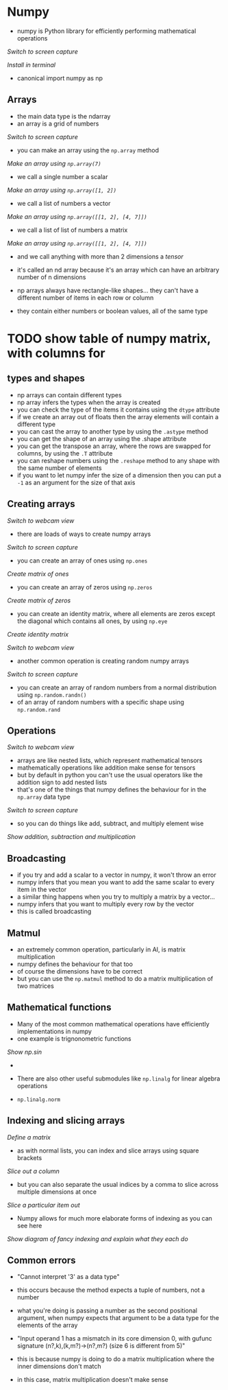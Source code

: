 # Numpy
- numpy is Python library for efficiently performing mathematical operations

_Switch to screen capture_



_Install in terminal_


- canonical import numpy as np
 
## Arrays
- the main data type is the ndarray
- an array is a grid of numbers

_Switch to screen capture_

- you can make an array using the `np.array` method

_Make an array using `np.array(7)`_

- we call a single number a scalar

_Make an array using `np.array([1, 2])`_

- we call a list of numbers a vector

_Make an array using `np.array([[1, 2], [4, 7]])`_

- we call a list of list of numbers a matrix

_Make an array using `np.array([[1, 2], [4, 7]])`_

- and we call anything with more than 2 dimensions a _tensor_

- it's called an nd array because it's an array which can have an arbitrary number of n dimensions
- np arrays always have rectangle-like shapes... they can't have a different number of items in each row or column
- they contain either numbers or boolean values, all of the same type

# TODO show table of numpy matrix, with columns for 

## types and shapes
- np arrays can contain different types
- np array infers the types when the array is created
- you can check the type of the items it contains using the `dtype` attribute
- if we create an array out of floats then the array elements will contain a different type
- you can cast the array to another type by using the `.astype` method
- you can get the shape of an array using the .shape attribute
- you can get the transpose an array, where the rows are swapped for columns, by using the `.T` attribute
- you can reshape numbers using the `.reshape` method to any shape with the same number of elements
- if you want to let numpy infer the size of a dimension then you can put a `-1` as an argument for the size of that axis

## Creating arrays

_Switch to webcam view_

- there are loads of ways to create numpy arrays

_Switch to screen capture_

- you can create an array of ones using `np.ones`

_Create matrix of ones_

- you can create an array of zeros using `np.zeros`

_Create matrix of zeros_

- you can create an identity matrix, where all elements are zeros except the diagonal which contains all ones, by using `np.eye`

_Create identity matrix_

_Switch to webcam view_

- another common operation is creating random numpy arrays

_Switch to screen capture_

- you can create an array of random numbers from a normal distribution using `np.random.randn()`
- of an array of random numbers with a specific shape using `np.random.rand`

## Operations

_Switch to webcam view_

- arrays are like nested lists, which represent mathematical tensors
- mathematically operations like addition make sense for tensors
- but by default in python you can't use the usual operators like the addition sign to add nested lists
- that's one of the things that numpy defines the behaviour for in the `np.array` data type

_Switch to screen capture_

- so you can do things like add, subtract, and multiply element wise

_Show addition, subtraction and multiplication_

## Broadcasting
- if you try and add a scalar to a vector in numpy, it won't throw an error
- numpy infers that you mean you want to add the same scalar to every item in the vector
- a similar thing happens when you try to multiply a matrix by a vector...
- numpy infers that you want to multiply every row by the vector
- this is called broadcasting

## Matmul
- an extremely common operation, particularly in AI, is matrix multiplication
- numpy defines the behaviour for that too
- of course the dimensions have to be correct
- but you can use the `np.matmul` method to do a matrix multiplication of two matrices

## Mathematical functions
- Many of the most common mathematical operations have efficiently implementations in numpy
- one example is trignonometric functions

_Show np.sin_

- 

- There are also other useful submodules like `np.linalg` for linear algebra operations
- `np.linalg.norm`

## Indexing and slicing arrays

_Define a matrix_

- as with normal lists, you can index and slice arrays using square brackets

_Slice out a column_

- but you can also separate the usual indices by a comma to slice across multiple dimensions at once

_Slice a particular item out_

- Numpy allows for much more elaborate forms of indexing as you can see here 

_Show diagram of fancy indexing and explain what they each do_

## Common errors
- "Cannot interpret '3' as a data type"
- this occurs because the method expects a tuple of numbers, not a number
- what you're doing is passing a number as the second positional argument, when numpy expects that argument to be a data type for the elements of the array

- "Input operand 1 has a mismatch in its core dimension 0, with gufunc signature (n?,k),(k,m?)->(n?,m?) (size 6 is different from 5)"
- this is because numpy is doing to do a matrix multiplication where the inner dimensions don't match
- in this case, matrix multiplication doesn't make sense